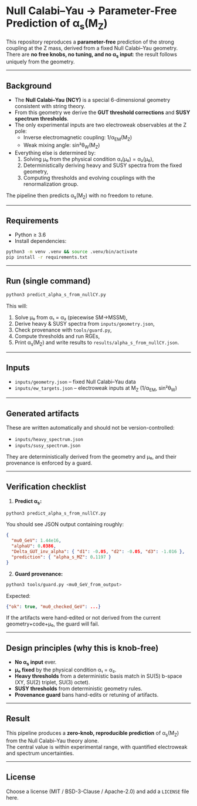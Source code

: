# Null Calabi–Yau → Parameter-Free Prediction of α<sub>s</sub>(M<sub>Z</sub>)

This repository reproduces a **parameter-free** prediction of the strong coupling at the Z mass,
derived from a fixed Null Calabi–Yau geometry.  
There are **no free knobs, no tuning, and no α<sub>s</sub> input**: the result follows uniquely from the geometry.

---

## Background

- The **Null Calabi–Yau (NCY)** is a special 6-dimensional geometry consistent with string theory.
- From this geometry we derive the **GUT threshold corrections** and **SUSY spectrum thresholds**.
- The only experimental inputs are two electroweak observables at the Z pole:
  - Inverse electromagnetic coupling: 1/α<sub>EM</sub>(M<sub>Z</sub>)
  - Weak mixing angle: sin²θ<sub>W</sub>(M<sub>Z</sub>)
- Everything else is determined by:
  1. Solving μ₀ from the physical condition α₁(μ₀) = α₂(μ₀),
  2. Deterministically deriving heavy and SUSY spectra from the fixed geometry,
  3. Computing thresholds and evolving couplings with the renormalization group.

The pipeline then predicts α<sub>s</sub>(M<sub>Z</sub>) with no freedom to retune.

---

## Requirements

- Python ≥ 3.6  
- Install dependencies:
```bash
python3 -m venv .venv && source .venv/bin/activate
pip install -r requirements.txt
```

---

## Run (single command)

```bash
python3 predict_alpha_s_from_nullCY.py
```

This will:
1. Solve μ₀ from α₁ = α₂ (piecewise SM→MSSM),
2. Derive heavy & SUSY spectra from `inputs/geometry.json`,
3. Check provenance with `tools/guard.py`,
4. Compute thresholds and run RGEs,
5. Print α<sub>s</sub>(M<sub>Z</sub>) and write results to `results/alpha_s_from_nullCY.json`.

---

## Inputs

- `inputs/geometry.json` – fixed Null Calabi–Yau data  
- `inputs/ew_targets.json` – electroweak inputs at M<sub>Z</sub> (1/α<sub>EM</sub>, sin²θ<sub>W</sub>)

---

## Generated artifacts

These are written automatically and should not be version-controlled:

- `inputs/heavy_spectrum.json`
- `inputs/susy_spectrum.json`

They are deterministically derived from the geometry and μ₀, and their provenance is enforced by a guard.

---

## Verification checklist

1. **Predict α<sub>s</sub>:**
```bash
python3 predict_alpha_s_from_nullCY.py
```
You should see JSON output containing roughly:

```json
{
  "mu0_GeV": 1.44e16,
  "alphaU": 0.0386,
  "Delta_GUT_inv_alpha": { "d1": -0.05, "d2": -0.05, "d3": -1.016 },
  "prediction": { "alpha_s_MZ": 0.1197 }
}
```

2. **Guard provenance:**
```bash
python3 tools/guard.py <mu0_GeV_from_output>
```
Expected:  
```json
{"ok": true, "mu0_checked_GeV": ...}
```

If the artifacts were hand-edited or not derived from the current geometry+code+μ₀, the guard will fail.

---

## Design principles (why this is knob-free)

- **No α<sub>s</sub> input** ever.
- **μ₀ fixed** by the physical condition α₁ = α₂.
- **Heavy thresholds** from a deterministic basis match in SU(5) b-space (XY, SU(2) triplet, SU(3) octet).
- **SUSY thresholds** from deterministic geometry rules.
- **Provenance guard** bans hand-edits or retuning of artifacts.

---

## Result

This pipeline produces a **zero-knob, reproducible prediction** of α<sub>s</sub>(M<sub>Z</sub>) from the Null Calabi–Yau theory alone.  
The central value is within experimental range, with quantified electroweak and spectrum uncertainties.

---

## License

Choose a license (MIT / BSD-3-Clause / Apache-2.0) and add a `LICENSE` file here.


